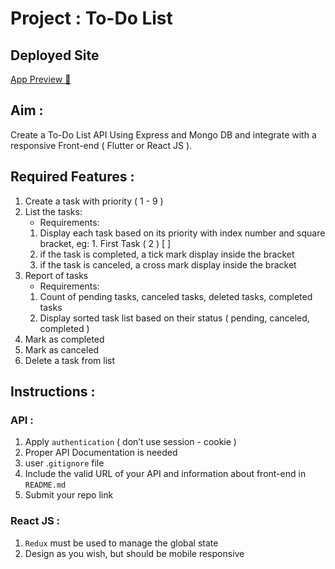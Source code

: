 # Project : To-Do List

## Deployed Site
[App Preview 🚀](https://todo-tgh.netlify.app)

## Aim :
Create a To-Do List API Using Express and Mongo DB and integrate with a responsive Front-end ( Flutter or React JS ).

## Required Features :
1. Create a task with priority ( 1 - 9 )
2. List the tasks:
    - Requirements:
    1. Display each task based on its priority with index number and square bracket, eg: 1. First Task ( 2 ) [ ]
    2.  if the task is completed, a tick mark display inside the bracket
    3. if the task is canceled, a cross mark display inside the bracket
3. Report of tasks
    - Requirements:
    1. Count of pending tasks, canceled tasks, deleted tasks, completed tasks
    2. Display sorted task list based on their status ( pending, canceled, completed )
4. Mark as completed
5. Mark as canceled
6. Delete a task from list

## Instructions :
### API :
1. Apply `authentication` ( don’t use session - cookie )
2. Proper API Documentation is needed
3. user .`gitignore`  file
4. Include the valid URL of your API and information about front-end in `README.md`
5. Submit your repo link

### React JS :
1. `Redux` must be used to manage the global state
2. Design as you wish, but should be mobile responsive